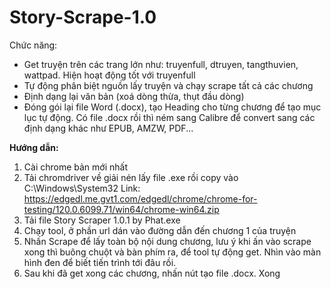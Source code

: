 # Story-Scrape-1.0

Chức năng:
- Get truyện trên các trang lớn như: truyenfull, dtruyen, tangthuvien, wattpad. Hiện hoạt động tốt với truyenfull
- Tự động phân biệt nguồn lấy truyện và chạy scrape tất cả các chương
- Định dạng lại văn bản (xoá dòng thừa, thụt đầu dòng)
- Đóng gói lại file Word (.docx), tạo Heading cho từng chương để tạo mục lục tự động.
Có file .docx rồi thì ném sang Calibre để convert sang các định dạng khác như EPUB, AMZW, PDF...

**Hướng dẫn:**
1. Cài chrome bản mới nhất
2. Tải chromdriver về giải nén lấy file .exe rồi copy vào C:\Windows\System32
   Link: https://edgedl.me.gvt1.com/edgedl/chrome/chrome-for-testing/120.0.6099.71/win64/chrome-win64.zip
3. Tải file Story Scraper 1.0.1 by Phat.exe
4. Chạy tool, ở phần url dán vào đường dẫn đến chương 1 của truyện
5. Nhấn Scrape để lấy toàn bộ nội dung chương, lưu ý khi ấn vào scrape xong thì buông chuột và bàn phím ra, để tool tự động get. Nhìn vào màn hình đen để biết tiến trình tới đâu rồi.
6. Sau khi đã get xong các chương, nhấn nút tạo file .docx. Xong
